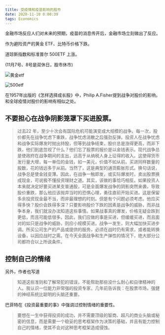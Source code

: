 ```yaml
---
title: 受疫情和疫苗影响的股市
date: 2020-11-10 0:00:39
tags: Economics
---
```


金融市场反应人们对未来的预期，疫苗的消息传开后，金融市场立刻做出了反应。

作为避险资产的黄金 ETF、比特币价格下跌。

道琼斯指数和标准普尔 500ETF 上涨。

(11月7号、8号是双休日，股市休市)

![黄金etf](https://res.cloudinary.com/djyqus4uy/image/upload/v1604949533/Blog/%E9%BB%84%E9%87%91etf_GLD_zz5aak.jpg)

![500etf](https://res.cloudinary.com/djyqus4uy/image/upload/v1604948898/Blog/500etf_hx0yje.jpg)

在1957年出版的《怎样选择成长股》中，Philip A.Fisher提到战争对股价的影响，和全球疫情对股价的影响有相似之处。

## 不要担心在战争阴影笼罩下买进股票。

> 过去22 年，至少十次会有国际危机可能演变成大规模的战争。每一次，股价都先在战争忧虑下重跌，战争忧虑消散之后强劲反弹。投资人在战争忧虑和战争实际爆发时抛出持股，但等到战争结束，股价总是涨得更高，而非下跌，他们到底忽视了什么？他们忘了股票的报价是以金钱表示。现代战争总是使政府在战争期间的支出，远高于从纳税人身上征得的收入。这使得货币发行量大增，每一单位的金钱，如一美元，价值不如从前。买进同样数量的股数，花的钱远多于从前。当然了，这是典型的通货膨胀形式。换句话说，战争总是使金钱变薄。因此，在战争一触即发，或实际爆发时，卖出股票换成现金，可说极不懂投资理财之道。其实，该做的事恰巧相反。如果投资人本来就决定好要买进某支普通股，可是全面爆发战争的阴影突然来袭，导致股价重跌，那么他应该抛弃当时的恐惧心理，勇往直前开始买进。这是保留多余投资现金最不当，而非最理想的时刻。但是有个问题必须考虑。他应买得多快？股价会跌得多深？只要影响股价下跌的因素是战争的威胁，而非战争本身，我们就没办法知道这些事情。如果战事真的爆发，价格无疑会跌到更低，而且可能低很多。因此，我们应做的事是买进，但缓缓买进，而且面对的如只是战争的威胁，则应小规模买进。战争一发生，则大幅加快买进步调。所买公司生产的产品或提供的服务，必须在战时仍有需求，或者能转换设备，以因应战时之需。在今天全面战争和生产弹性的情况下，绝大部分公司都符合以上所说条件。

## 控制自己的情绪

另外，作者也写道

> 知道这些准则和了解常犯的错误，不能帮助那些没什么耐心和自律精神的人。我认识一位能力非常强的投资专家，几年前告诉我：在股票市场，强健的神经系统比聪明的头脑还重要。

巴菲特在《投资最重要的事》中强调过控制情绪的重要性。

> 要想在一生中获得投资的成功，并不需要顶级的智商、超凡的商业头脑或秘密的信息，而是需要一个稳妥的思考框架作为决策的基础，并且有能力控制自己的情绪，使其不会对这种思考框架造成侵蚀。